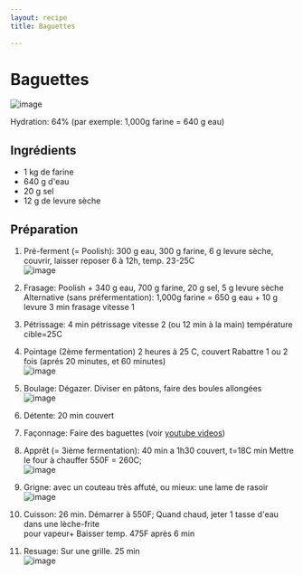 ```yaml
---
layout: recipe
title: Baguettes
 
---
```

# Baguettes
![image](img/baguettes1.jpg)

Hydration: 64% (par exemple: 1,000g farine = 640 g eau)

## Ingrédients
* 1 kg de farine
* 640 g d'eau
* 20 g sel
* 12 g de levure sèche

## Préparation

1. Pré-ferment (= Poolish):
300 g eau,
300 g farine,
6 g levure sèche,
couvrir, laisser reposer 6 à 12h, temp. 23-25C  
![image](img/baguettes4.jpg)

2. Frasage:
Poolish +
340 g eau,
700 g farine,
20 g sel,
5 g levure sèche
       Alternative (sans préfermentation): 1,000g farine = 650 g eau + 10 g levure
3 min frasage vitesse 1

3. Pétrissage:
4 min pétrissage vitesse 2 (ou 12 min à la main)
température cible=25C

4. Pointage  (2ème fermentation)
2 heures à 25 C, couvert
Rabattre 1 ou 2 fois (aprés 20 minutes, et 60 minutes)  
![image](img/baguettes7.jpg)

5. Boulage:
Dégazer. Diviser en pâtons, faire des boules allongées  
![image](img/baguettes3.jpg)

6. Détente:
20 min couvert  

7. Façonnage: 
Faire des baguettes (voir  [youtube videos](http://www.youtube.com/watch?v=fdNRogR10nM))

8. Apprêt (= 3ième fermentation):
40 min a 1h30 couvert, t=18C min
Mettre le four à chauffer 550F = 260C;  
![image](img/baguettes2.jpg)

9. Grigne:
avec un couteau très affuté, ou mieux: une lame de rasoir  
![image](img/baguettes6.jpg)

10. Cuisson: 26 min. Démarrer à 550F; 
Quand chaud, jeter 1 tasse d'eau dans une lèche-frite  
 pour vapeur+
Baisser  temp. 475F après 6 min

11. Resuage:
Sur une grille.
25 min  
![image](img/baguettes8.jpg)